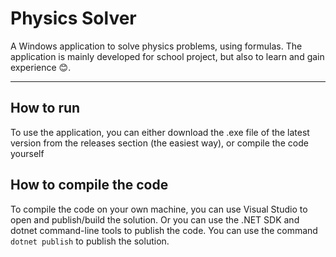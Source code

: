 # Physics Solver
A Windows application to solve physics problems, using formulas.
The application is mainly developed for school project, but also to learn and gain experience 😊.
***
## How to run
To use the application, you can either download the .exe file of the latest version from the releases section (the easiest way), or compile the code yourself

## **How to compile the code**
To compile the code on your own machine, you can use Visual Studio to open and publish/build the solution. Or you can use the .NET SDK and dotnet command-line tools to publish the code. You can use the command `dotnet publish` to publish the solution.
